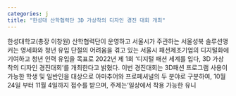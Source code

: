 ```yaml
---
categories: j
title: "한성대 산학협력단 3D 가상착의 디자인 경진 대회 개최"
---
```

한성대학교(총장 이창원) 산학협력단이 운영하고 서울시가 주관하는 서울성북 솔루션앵커는 영세화와 청년 유입 단절의 어려움을 겪고 있는 서울시 패션제조기업의 디지털화에 기여하고 청년 인력 유입을 목표로 2022년 제 1회 &lsquo;디지털 패션 세계를 입다, 3D 가상착의 디자인 경진대회&rsquo;를 개최한다고 밝혔다. 이번 경진대회는 3D패션 프로그램 사용이 가능한 학생 및 일반인을 대상으로 아마추어와 프로페셔널의 두 분야로 구분하여, 10월 24일 부터 11월 4일까지 접수를 받으며, 주제는&lsquo;일상에서 착용 가능한 유니
